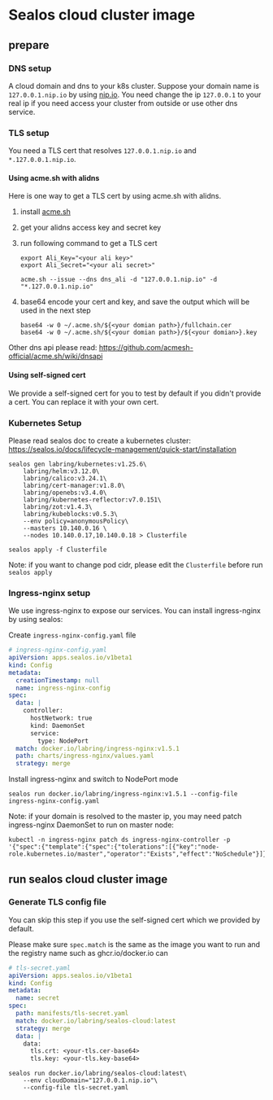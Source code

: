 # Sealos cloud cluster image

## prepare

### DNS setup
A cloud domain and dns to your k8s cluster. Suppose your domain name is `127.0.0.1.nip.io` by using [nip.io](https://nip.io/). 
You need change the ip `127.0.0.1` to your real ip if you need access your cluster from outside or use other dns service.

### TLS setup
You need a TLS cert that resolves `127.0.0.1.nip.io` and `*.127.0.0.1.nip.io`.

#### Using acme.sh with alidns
Here is one way to get a TLS cert by using acme.sh with alidns.

1. install [acme.sh](https://github.com/acmesh-official/acme.sh)
2. get your alidns access key and secret key
3. run following command to get a TLS cert

    ```shell
    export Ali_Key="<your ali key>"
    export Ali_Secret="<your ali secret>"
    
    acme.sh --issue --dns dns_ali -d "127.0.0.1.nip.io" -d "*.127.0.0.1.nip.io"
    ```
4. base64 encode your cert and key, and save the output which will be used in the next step
    ```shell
    base64 -w 0 ~/.acme.sh/${<your domian path>}/fullchain.cer
    base64 -w 0 ~/.acme.sh/${<your domian path>}/${<your domian>}.key
    ```

Other dns api please read: https://github.com/acmesh-official/acme.sh/wiki/dnsapi

#### Using self-signed cert
We provide a self-signed cert for you to test by default if you didn't provide a cert. You can replace it with your own cert.

### Kubernetes Setup
Please read sealos doc to create a kubernetes cluster: https://sealos.io/docs/lifecycle-management/quick-start/installation

```shell
sealos gen labring/kubernetes:v1.25.6\
    labring/helm:v3.12.0\
    labring/calico:v3.24.1\
    labring/cert-manager:v1.8.0\
    labring/openebs:v3.4.0\
    labring/kubernetes-reflector:v7.0.151\
    labring/zot:v1.4.3\
    labring/kubeblocks:v0.5.3\
    --env policy=anonymousPolicy\
    --masters 10.140.0.16 \
    --nodes 10.140.0.17,10.140.0.18 > Clusterfile

sealos apply -f Clusterfile
```

Note: if you want to change pod cidr, please edit the `Clusterfile` before run `sealos apply`


### Ingress-nginx setup
We use ingress-nginx to expose our services. You can install ingress-nginx by using sealos:

Create `ingress-nginx-config.yaml` file
```yaml
# ingress-nginx-config.yaml
apiVersion: apps.sealos.io/v1beta1
kind: Config
metadata:
  creationTimestamp: null
  name: ingress-nginx-config
spec:
  data: |
    controller:
      hostNetwork: true
      kind: DaemonSet
      service:
        type: NodePort
  match: docker.io/labring/ingress-nginx:v1.5.1
  path: charts/ingress-nginx/values.yaml
  strategy: merge
```

Install ingress-nginx and switch to NodePort mode

```shell
sealos run docker.io/labring/ingress-nginx:v1.5.1 --config-file ingress-nginx-config.yaml
```

Note: if your domain is resolved to the master ip, you may need patch ingress-nginx DaemonSet to run on master node:

```shell
kubectl -n ingress-nginx patch ds ingress-nginx-controller -p '{"spec":{"template":{"spec":{"tolerations":[{"key":"node-role.kubernetes.io/master","operator":"Exists","effect":"NoSchedule"}]}}}}'
````

## run sealos cloud cluster image

### Generate TLS config file
You can skip this step if you use the self-signed cert which we provided by default. 

Please make sure `spec.match` is the same as the image you want to run and the registry name such as ghcr.io/docker.io can

```yaml
# tls-secret.yaml
apiVersion: apps.sealos.io/v1beta1
kind: Config
metadata:
  name: secret
spec:
  path: manifests/tls-secret.yaml
  match: docker.io/labring/sealos-cloud:latest
  strategy: merge
  data: |
    data:
      tls.crt: <your-tls.cer-base64>
      tls.key: <your-tls.key-base64>
```

```shell
sealos run docker.io/labring/sealos-cloud:latest\
    --env cloudDomain="127.0.0.1.nip.io"\
    --config-file tls-secret.yaml
```
